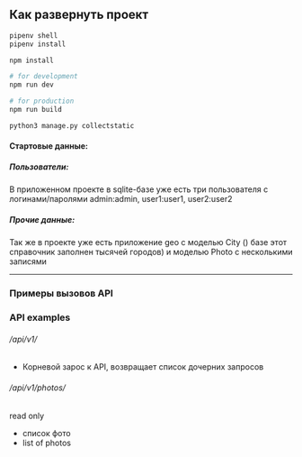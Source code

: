 ##  Как развернуть проект
```sh
pipenv shell
pipenv install

npm install 

# for development
npm run dev

# for production
npm run build

python3 manage.py collectstatic

```
#### Стартовые данные:
##### Пользователи:
В приложенном проекте в sqlite-базе уже есть
 три пользователя с логинами/паролями admin:admin, user1:user1, user2:user2
##### Прочие данные:
Так же в проекте уже есть приложение geo с моделью City () базе этот справочник заполнен  тысячей городов) и 
моделью Photo с несколькими записями

------------------------
### Примеры вызовов API
### API examples
######  /api/v1/ 
- Корневой зарос к API, возвращает список дочерних запросов

###### /api/v1/photos/
read only
- список фото
- list of photos
